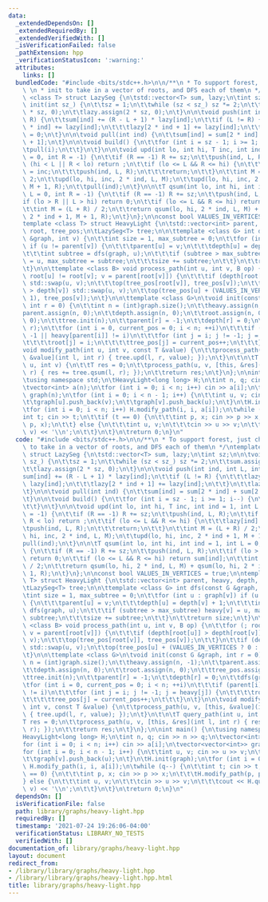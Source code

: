 ```yaml
---
data:
  _extendedDependsOn: []
  _extendedRequiredBy: []
  _extendedVerifiedWith: []
  _isVerificationFailed: false
  _pathExtension: hpp
  _verificationStatusIcon: ':warning:'
  attributes:
    links: []
  bundledCode: "#include <bits/stdc++.h>\n\n/**\n * To support forest, just change\
    \ \n * init to take in a vector of roots, and DFS each of them\n */\ntemplate\
    \ <class T> struct LazySeg {\n\tstd::vector<T> sum, lazy;\n\tint sz;\n\n\tvoid\
    \ init(int sz_) {\n\t\tsz = 1;\n\t\twhile (sz < sz_) sz *= 2;\n\t\tsum.assign(2\
    \ * sz, 0);\n\t\tlazy.assign(2 * sz, 0);\n\t}\n\n\tvoid push(int ind, int L, int\
    \ R) {\n\t\tsum[ind] += (R - L + 1) * lazy[ind];\n\t\tif (L != R) {\n\t\t\tlazy[2\
    \ * ind] += lazy[ind];\n\t\t\tlazy[2 * ind + 1] += lazy[ind];\n\t\t}\n\t\tlazy[ind]\
    \ = 0;\n\t}\n\n\tvoid pull(int ind) {\n\t\tsum[ind] = sum[2 * ind] + sum[2 * ind\
    \ + 1];\n\t}\n\n\tvoid build() {\n\t\tfor (int i = sz - 1; i >= 1; i--) {\n\t\t\
    \tpull(i);\n\t\t}\n\t}\n\n\tvoid upd(int lo, int hi, T inc, int ind = 1, int L\
    \ = 0, int R = -1) {\n\t\tif (R == -1) R += sz;\n\t\tpush(ind, L, R);\n\t\tif\
    \ (hi < L || R < lo) return ;\n\t\tif (lo <= L && R <= hi) {\n\t\t\tlazy[ind]\
    \ = inc;\n\t\t\tpush(ind, L, R);\n\t\t\treturn;\n\t\t}\n\t\tint M = (L + R) /\
    \ 2;\n\t\tupd(lo, hi, inc, 2 * ind, L, M);\n\t\tupd(lo, hi, inc, 2 * ind + 1,\
    \ M + 1, R);\n\t\tpull(ind);\n\t}\n\n\tT qsum(int lo, int hi, int ind = 1, int\
    \ L = 0, int R = -1) {\n\t\tif (R == -1) R += sz;\n\t\tpush(ind, L, R);\n\t\t\
    if (lo > R || L > hi) return 0;\n\t\tif (lo <= L && R <= hi) return sum[ind];\n\
    \t\tint M = (L + R) / 2;\n\t\treturn qsum(lo, hi, 2 * ind, L, M) + qsum(lo, hi,\
    \ 2 * ind + 1, M + 1, R);\n\t}\n};\n\nconst bool VALUES_IN_VERTICES = true;\n\n\
    template <class T> struct HeavyLight {\n\tstd::vector<int> parent, heavy, depth,\
    \ root, tree_pos;\n\tLazySeg<T> tree;\n\n\ttemplate <class G> int dfs(const G\
    \ &graph, int v) {\n\t\tint size = 1, max_subtree = 0;\n\t\tfor (int u : graph[v])\
    \ if (u != parent[v]) {\n\t\t\tparent[u] = v;\n\t\t\tdepth[u] = depth[v] + 1;\n\
    \t\t\tint subtree = dfs(graph, u);\n\t\t\tif (subtree > max_subtree) heavy[v]\
    \ = u, max_subtree = subtree;\n\t\t\tsize += subtree;\n\t\t}\n\t\treturn size;\n\
    \t}\n\n\ttemplate <class B> void process_path(int u, int v, B op) {\n\t\tfor (;\
    \ root[u] != root[v]; v = parent[root[v]]) {\n\t\t\tif (depth[root[u]] > depth[root[v]])\
    \ std::swap(u, v);\n\t\t\top(tree_pos[root[v]], tree_pos[v]);\n\t\t}\n\t\tif (depth[u]\
    \ > depth[v]) std::swap(u, v);\n\t\top(tree_pos[u] + (VALUES_IN_VERTICES ? 0 :\
    \ 1), tree_pos[v]);\n\t}\n\n\ttemplate <class G>\n\tvoid init(const G &graph,\
    \ int r = 0) {\n\t\tint n = (int)graph.size();\n\t\theavy.assign(n, -1);\n\t\t\
    parent.assign(n, 0);\n\t\tdepth.assign(n, 0);\n\t\troot.assign(n, 0);\n\t\ttree_pos.assign(n,\
    \ 0);\n\t\ttree.init(n);\n\t\tparent[r] = -1;\n\t\tdepth[r] = 0;\n\t\tdfs(graph,\
    \ r);\n\t\tfor (int i = 0, current_pos = 0; i < n; ++i)\n\t\t\tif (parent[i] ==\
    \ -1 || heavy[parent[i]] != i)\n\t\t\tfor (int j = i; j != -1; j = heavy[j]) {\n\
    \t\t\t\troot[j] = i;\n\t\t\t\ttree_pos[j] = current_pos++;\n\t\t\t}\n\t}\n\n\t\
    void modify_path(int u, int v, const T &value) {\n\t\tprocess_path(u, v, [this,\
    \ &value](int l, int r) { tree.upd(l, r, value); });\n\t}\n\t\n\tT query_path(int\
    \ u, int v) {\n\t\tT res = 0;\n\t\tprocess_path(u, v, [this, &res](int l, int\
    \ r) { res += tree.qsum(l, r); });\n\t\treturn res;\n\t}\n};\n\nint main() {\n\
    \tusing namespace std;\n\tHeavyLight<long long> H;\n\tint n, q; cin >> n >> q;\n\
    \tvector<int> a(n);\n\tfor (int i = 0; i < n; i++) cin >> a[i];\n\tvector<vector<int>>\
    \ graph(n);\n\tfor (int i = 0; i < n - 1; i++) {\n\t\tint u, v; cin >> u >> v;\n\
    \t\tgraph[u].push_back(v);\n\t\tgraph[v].push_back(u);\n\t}\n\tH.init(graph);\n\
    \tfor (int i = 0; i < n; i++) H.modify_path(i, i, a[i]);\n\twhile (q--) {\n\t\t\
    int t; cin >> t;\n\t\tif (t == 0) {\n\t\t\tint p, x; cin >> p >> x;\n\t\t\tH.modify_path(p,\
    \ p, x);\n\t\t} else {\n\t\t\tint u, v;\n\t\t\tcin >> u >> v;\n\t\t\tcout << H.query_path(u,\
    \ v) << '\\n';\n\t\t}\n\t}\n\treturn 0;\n}\n"
  code: "#include <bits/stdc++.h>\n\n/**\n * To support forest, just change \n * init\
    \ to take in a vector of roots, and DFS each of them\n */\ntemplate <class T>\
    \ struct LazySeg {\n\tstd::vector<T> sum, lazy;\n\tint sz;\n\n\tvoid init(int\
    \ sz_) {\n\t\tsz = 1;\n\t\twhile (sz < sz_) sz *= 2;\n\t\tsum.assign(2 * sz, 0);\n\
    \t\tlazy.assign(2 * sz, 0);\n\t}\n\n\tvoid push(int ind, int L, int R) {\n\t\t\
    sum[ind] += (R - L + 1) * lazy[ind];\n\t\tif (L != R) {\n\t\t\tlazy[2 * ind] +=\
    \ lazy[ind];\n\t\t\tlazy[2 * ind + 1] += lazy[ind];\n\t\t}\n\t\tlazy[ind] = 0;\n\
    \t}\n\n\tvoid pull(int ind) {\n\t\tsum[ind] = sum[2 * ind] + sum[2 * ind + 1];\n\
    \t}\n\n\tvoid build() {\n\t\tfor (int i = sz - 1; i >= 1; i--) {\n\t\t\tpull(i);\n\
    \t\t}\n\t}\n\n\tvoid upd(int lo, int hi, T inc, int ind = 1, int L = 0, int R\
    \ = -1) {\n\t\tif (R == -1) R += sz;\n\t\tpush(ind, L, R);\n\t\tif (hi < L ||\
    \ R < lo) return ;\n\t\tif (lo <= L && R <= hi) {\n\t\t\tlazy[ind] = inc;\n\t\t\
    \tpush(ind, L, R);\n\t\t\treturn;\n\t\t}\n\t\tint M = (L + R) / 2;\n\t\tupd(lo,\
    \ hi, inc, 2 * ind, L, M);\n\t\tupd(lo, hi, inc, 2 * ind + 1, M + 1, R);\n\t\t\
    pull(ind);\n\t}\n\n\tT qsum(int lo, int hi, int ind = 1, int L = 0, int R = -1)\
    \ {\n\t\tif (R == -1) R += sz;\n\t\tpush(ind, L, R);\n\t\tif (lo > R || L > hi)\
    \ return 0;\n\t\tif (lo <= L && R <= hi) return sum[ind];\n\t\tint M = (L + R)\
    \ / 2;\n\t\treturn qsum(lo, hi, 2 * ind, L, M) + qsum(lo, hi, 2 * ind + 1, M +\
    \ 1, R);\n\t}\n};\n\nconst bool VALUES_IN_VERTICES = true;\n\ntemplate <class\
    \ T> struct HeavyLight {\n\tstd::vector<int> parent, heavy, depth, root, tree_pos;\n\
    \tLazySeg<T> tree;\n\n\ttemplate <class G> int dfs(const G &graph, int v) {\n\t\
    \tint size = 1, max_subtree = 0;\n\t\tfor (int u : graph[v]) if (u != parent[v])\
    \ {\n\t\t\tparent[u] = v;\n\t\t\tdepth[u] = depth[v] + 1;\n\t\t\tint subtree =\
    \ dfs(graph, u);\n\t\t\tif (subtree > max_subtree) heavy[v] = u, max_subtree =\
    \ subtree;\n\t\t\tsize += subtree;\n\t\t}\n\t\treturn size;\n\t}\n\n\ttemplate\
    \ <class B> void process_path(int u, int v, B op) {\n\t\tfor (; root[u] != root[v];\
    \ v = parent[root[v]]) {\n\t\t\tif (depth[root[u]] > depth[root[v]]) std::swap(u,\
    \ v);\n\t\t\top(tree_pos[root[v]], tree_pos[v]);\n\t\t}\n\t\tif (depth[u] > depth[v])\
    \ std::swap(u, v);\n\t\top(tree_pos[u] + (VALUES_IN_VERTICES ? 0 : 1), tree_pos[v]);\n\
    \t}\n\n\ttemplate <class G>\n\tvoid init(const G &graph, int r = 0) {\n\t\tint\
    \ n = (int)graph.size();\n\t\theavy.assign(n, -1);\n\t\tparent.assign(n, 0);\n\
    \t\tdepth.assign(n, 0);\n\t\troot.assign(n, 0);\n\t\ttree_pos.assign(n, 0);\n\t\
    \ttree.init(n);\n\t\tparent[r] = -1;\n\t\tdepth[r] = 0;\n\t\tdfs(graph, r);\n\t\
    \tfor (int i = 0, current_pos = 0; i < n; ++i)\n\t\t\tif (parent[i] == -1 || heavy[parent[i]]\
    \ != i)\n\t\t\tfor (int j = i; j != -1; j = heavy[j]) {\n\t\t\t\troot[j] = i;\n\
    \t\t\t\ttree_pos[j] = current_pos++;\n\t\t\t}\n\t}\n\n\tvoid modify_path(int u,\
    \ int v, const T &value) {\n\t\tprocess_path(u, v, [this, &value](int l, int r)\
    \ { tree.upd(l, r, value); });\n\t}\n\t\n\tT query_path(int u, int v) {\n\t\t\
    T res = 0;\n\t\tprocess_path(u, v, [this, &res](int l, int r) { res += tree.qsum(l,\
    \ r); });\n\t\treturn res;\n\t}\n};\n\nint main() {\n\tusing namespace std;\n\t\
    HeavyLight<long long> H;\n\tint n, q; cin >> n >> q;\n\tvector<int> a(n);\n\t\
    for (int i = 0; i < n; i++) cin >> a[i];\n\tvector<vector<int>> graph(n);\n\t\
    for (int i = 0; i < n - 1; i++) {\n\t\tint u, v; cin >> u >> v;\n\t\tgraph[u].push_back(v);\n\
    \t\tgraph[v].push_back(u);\n\t}\n\tH.init(graph);\n\tfor (int i = 0; i < n; i++)\
    \ H.modify_path(i, i, a[i]);\n\twhile (q--) {\n\t\tint t; cin >> t;\n\t\tif (t\
    \ == 0) {\n\t\t\tint p, x; cin >> p >> x;\n\t\t\tH.modify_path(p, p, x);\n\t\t\
    } else {\n\t\t\tint u, v;\n\t\t\tcin >> u >> v;\n\t\t\tcout << H.query_path(u,\
    \ v) << '\\n';\n\t\t}\n\t}\n\treturn 0;\n}\n"
  dependsOn: []
  isVerificationFile: false
  path: library/graphs/heavy-light.hpp
  requiredBy: []
  timestamp: '2021-07-24 19:26:06-04:00'
  verificationStatus: LIBRARY_NO_TESTS
  verifiedWith: []
documentation_of: library/graphs/heavy-light.hpp
layout: document
redirect_from:
- /library/library/graphs/heavy-light.hpp
- /library/library/graphs/heavy-light.hpp.html
title: library/graphs/heavy-light.hpp
---
```

